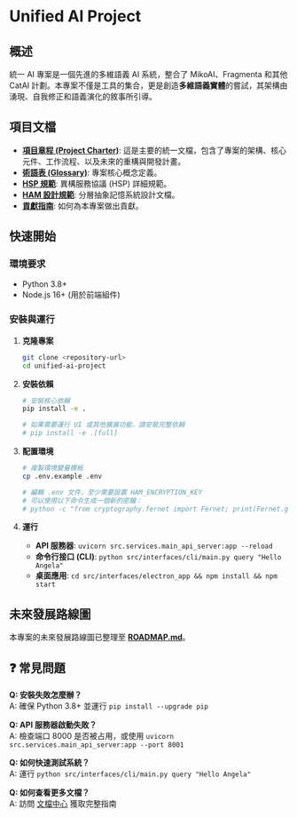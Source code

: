 # Unified AI Project

## 概述

統一 AI 專案是一個先進的多維語義 AI 系統，整合了 MikoAI、Fragmenta 和其他 CatAI 計劃。本專案不僅是工具的集合，更是創造**多維語義實體**的嘗試，其架構由湧現、自我修正和語義演化的敘事所引導。

## 項目文檔

- **[項目章程 (Project Charter)](docs/PROJECT_CHARTER.md)**: 這是主要的統一文檔，包含了專案的架構、核心元件、工作流程、以及未來的重構與開發計畫。
- **[術語表 (Glossary)](docs/GLOSSARY.md)**: 專案核心概念定義。
- **[HSP 規範](docs/technical_design/HSP_SPECIFICATION.md)**: 異構服務協議 (HSP) 詳細規範。
- **[HAM 設計規範](docs/technical_design/architecture/HAM_design_spec.md)**: 分層抽象記憶系統設計文檔。
- **[貢獻指南](CONTRIBUTING.md)**: 如何為本專案做出貢獻。

## 快速開始

### 環境要求

- Python 3.8+
- Node.js 16+ (用於前端組件)

### 安裝與運行

1. **克隆專案**

   ```bash
   git clone <repository-url>
   cd unified-ai-project
   ```

2. **安裝依賴**

   ```bash
   # 安裝核心依賴
   pip install -e .

   # 如果需要運行 UI 或其他擴展功能，請安裝完整依賴
   # pip install -e .[full]
   ```

3. **配置環境**

   ```bash
   # 複製環境變量模板
   cp .env.example .env

   # 編輯 .env 文件，至少需要設置 HAM_ENCRYPTION_KEY
   # 可以使用以下命令生成一個新的密鑰：
   # python -c "from cryptography.fernet import Fernet; print(Fernet.generate_key().decode())"
   ```

4. **運行**
   - **API 服務器**: `uvicorn src.services.main_api_server:app --reload`
   - **命令行接口 (CLI)**:
     `python src/interfaces/cli/main.py query "Hello Angela"`
   - **桌面應用**: `cd src/interfaces/electron_app && npm install && npm start`

## 未來發展路線圖

本專案的未來發展路線圖已整理至 **[ROADMAP.md](docs/ROADMAP.md)**。

## ❓ 常見問題

**Q: 安裝失敗怎麼辦？**  
A: 確保 Python 3.8+ 並運行 `pip install --upgrade pip`

**Q: API 服務器啟動失敗？**  
A: 檢查端口 8000 是否被占用，或使用 `uvicorn src.services.main_api_server:app --port 8001`

**Q: 如何快速測試系統？**  
A: 運行 `python src/interfaces/cli/main.py query "Hello Angela"`

**Q: 如何查看更多文檔？**  
A: 訪問 [文檔中心](docs/README.md) 獲取完整指南
